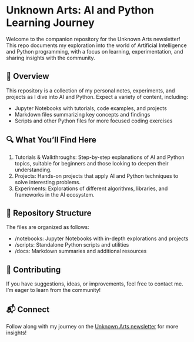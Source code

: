 # Unknown Arts: AI and Python Learning Journey

Welcome to the companion repository for the Unknown Arts newsletter! This repo documents my exploration into the world of Artificial Intelligence and Python programming, with a focus on learning, experimentation, and sharing insights with the community.

## 📖 Overview

This repository is a collection of my personal notes, experiments, and projects as I dive into AI and Python. Expect a variety of content, including:

- Jupyter Notebooks with tutorials, code examples, and projects
- Markdown files summarizing key concepts and findings
- Scripts and other Python files for more focused coding exercises

## 🔍 What You’ll Find Here

1. Tutorials & Walkthroughs: Step-by-step explanations of AI and Python topics, suitable for beginners and those looking to deepen their understanding.
2. Projects: Hands-on projects that apply AI and Python techniques to solve interesting problems.
3. Experiments: Explorations of different algorithms, libraries, and frameworks in the AI ecosystem.

## 📂 Repository Structure

The files are organized as follows:

- /notebooks: Jupyter Notebooks with in-depth explorations and projects
- /scripts: Standalone Python scripts and utilities
- /docs: Markdown summaries and additional resources

## 🎉 Contributing

If you have suggestions, ideas, or improvements, feel free to contact me. I’m eager to learn from the community!

## 📬 Connect

Follow along with my journey on the [Unknown Arts newsletter](https://www.unknownarts.co) for more insights!